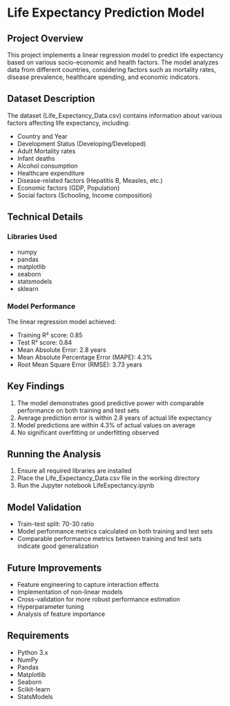 # Life Expectancy Prediction Model

## Project Overview
This project implements a linear regression model to predict life expectancy based on various socio-economic and health factors. The model analyzes data from different countries, considering factors such as mortality rates, disease prevalence, healthcare spending, and economic indicators.

## Dataset Description
The dataset (Life_Expectancy_Data.csv) contains information about various factors affecting life expectancy, including:
- Country and Year
- Development Status (Developing/Developed)
- Adult Mortality rates
- Infant deaths
- Alcohol consumption
- Healthcare expenditure
- Disease-related factors (Hepatitis B, Measles, etc.)
- Economic factors (GDP, Population)
- Social factors (Schooling, Income composition)

## Technical Details
### Libraries Used
- numpy
- pandas
- matplotlib
- seaborn
- statsmodels
- sklearn

### Model Performance
The linear regression model achieved:
- Training R² score: 0.85
- Test R² score: 0.84
- Mean Absolute Error: 2.8 years
- Mean Absolute Percentage Error (MAPE): 4.3%
- Root Mean Square Error (RMSE): 3.73 years

## Key Findings
1. The model demonstrates good predictive power with comparable performance on both training and test sets
2. Average prediction error is within 2.8 years of actual life expectancy
3. Model predictions are within 4.3% of actual values on average
4. No significant overfitting or underfitting observed

## Running the Analysis
1. Ensure all required libraries are installed
2. Place the Life_Expectancy_Data.csv file in the working directory
3. Run the Jupyter notebook LifeExpectancy.ipynb

## Model Validation
- Train-test split: 70-30 ratio
- Model performance metrics calculated on both training and test sets
- Comparable performance metrics between training and test sets indicate good generalization

## Future Improvements
- Feature engineering to capture interaction effects
- Implementation of non-linear models
- Cross-validation for more robust performance estimation
- Hyperparameter tuning
- Analysis of feature importance

## Requirements
- Python 3.x
- NumPy
- Pandas
- Matplotlib
- Seaborn
- Scikit-learn
- StatsModels
